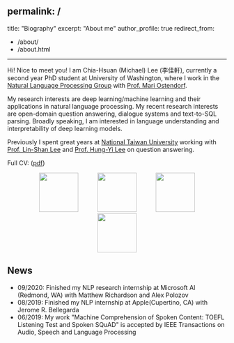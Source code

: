 permalink: /
---
title: "Biography"
excerpt: "About me"
author_profile: true
redirect_from: 
  - /about/
  - /about.html
---



Hi! Nice to meet you! I am Chia-Hsuan (Michael) Lee (李佳軒), currently a second year PhD student at University of Washington, where I work in the [Natural Language Processing Group](https://nlp.washington.edu/) with [Prof. Mari Ostendorf](http://ssli.ee.washington.edu/people/mo/).

My research interests are deep learning/machine learning and their applications in natural language processing. My recent research interests are open-domain question answering, dialogue systems and text-to-SQL parsing. Broadly speaking, I am interested in language understanding and interpretability of deep learning models.

Previously I spent great years at [National Taiwan University](https://www.ntu.edu.tw/) working with [Prof. Lin-Shan Lee](http://speech.ee.ntu.edu.tw/previous_version/lslNew.htm) and [Prof. Hung-Yi Lee](http://speech.ee.ntu.edu.tw/~tlkagk/) on question answering. 

Full CV: (<a href="files/cv_1009.pdf" target="_blank">pdf</a>)

<p align="center">
  <img src="https://chiahsuan156.github.io/images/uw_logo.png" width="90" hspace="20">
  <img src="https://chiahsuan156.github.io/images/uwnlp_logo.png" width="90" hspace="20">
  <img src="https://chiahsuan156.github.io/images/apple_logo.png" width="90" hspace="20">
  <img src="https://chiahsuan156.github.io/images/NTU_logo.png" width="90" hspace="20">
</p>

## News
- 09/2020: Finished my NLP research internship at Microsoft AI (Redmond, WA) with Matthew Richardson and Alex Polozov
- 08/2019: Finished my NLP internship at Apple(Cupertino, CA) with Jerome R. Bellegarda
- 06/2019: My work "Machine Comprehension of Spoken Content: TOEFL Listening Test and Spoken SQuAD" is accepted by IEEE Transactions on Audio, Speech and Language Processing

